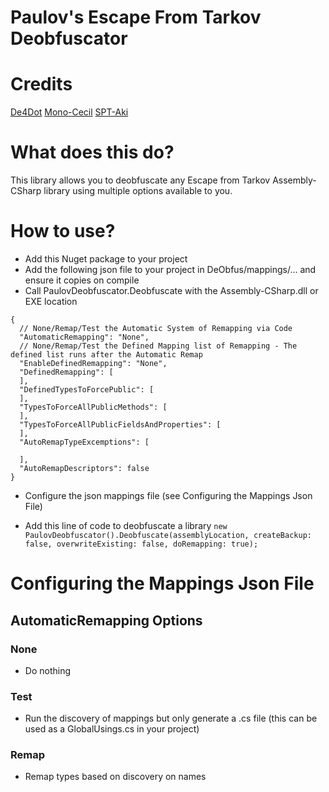 ﻿# Paulov's Escape From Tarkov Deobfuscator

# Credits
[De4Dot](https://github.com/de4dot/de4dot)
[Mono-Cecil](https://www.mono-project.com/docs/tools+libraries/libraries/Mono.Cecil/)
[SPT-Aki](https://dev.sp-tarkov.com/SPT-AKI/SPT-AssemblyTool)

# What does this do?
This library allows you to deobfuscate any Escape from Tarkov Assembly-CSharp library using multiple options available to you.

# How to use?
- Add this Nuget package to your project     
- Add the following json file to your project in DeObfus/mappings/... and ensure it copies on compile
- Call PaulovDeobfuscator.Deobfuscate with the Assembly-CSharp.dll or EXE location

```
{
  // None/Remap/Test the Automatic System of Remapping via Code
  "AutomaticRemapping": "None",
  // None/Remap/Test the Defined Mapping list of Remapping - The defined list runs after the Automatic Remap
  "EnableDefinedRemapping": "None",
  "DefinedRemapping": [
  ],
  "DefinedTypesToForcePublic": [
  ],
  "TypesToForceAllPublicMethods": [
  ],
  "TypesToForceAllPublicFieldsAndProperties": [
  ],
  "AutoRemapTypeExcemptions": [

  ],
  "AutoRemapDescriptors": false
}
```

- Configure the json mappings file (see Configuring the Mappings Json File)

- Add this line of code to deobfuscate a library ``new PaulovDeobfuscator().Deobfuscate(assemblyLocation, createBackup: false, overwriteExisting: false, doRemapping: true);``

# Configuring the Mappings Json File

## AutomaticRemapping Options

### None
- Do nothing

### Test
- Run the discovery of mappings but only generate a .cs file (this can be used as a GlobalUsings.cs in your project)

### Remap
- Remap types based on discovery on names



